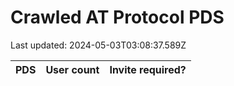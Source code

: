# Crawled AT Protocol PDS

Last updated: 2024-05-03T03:08:37.589Z

<!-- table-start -->
| PDS | User count | Invite required? |
| --- | --- | --- |
<!-- table-end -->
